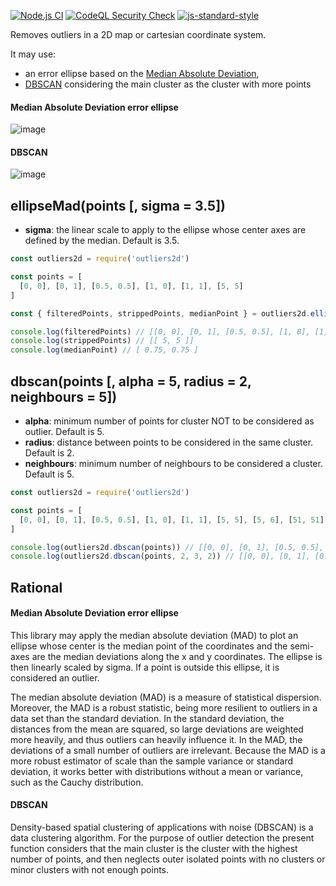 [![Node.js CI](https://github.com/jfoclpf/outliers2d/actions/workflows/node.js.yml/badge.svg)](https://github.com/jfoclpf/outliers2d/actions/workflows/node.js.yml)
[![CodeQL Security Check](https://github.com/jfoclpf/outliers2d/actions/workflows/codeql.yml/badge.svg)](https://github.com/jfoclpf/outliers2d/actions/workflows/codeql.yml)
[![js-standard-style](https://img.shields.io/badge/code%20style-standard-brightgreen.svg)](https://standardjs.com/)

Removes outliers in a 2D map or cartesian coordinate system.

It may use:

- an error ellipse based on the [Median Absolute Deviation](https://en.wikipedia.org/wiki/Median_absolute_deviation),
- [DBSCAN](https://en.wikipedia.org/wiki/DBSCAN) considering the main cluster as the cluster with more points

#### Median Absolute Deviation error ellipse
![image](https://user-images.githubusercontent.com/3984909/188286763-21dbf76d-3968-4618-9f8c-83a7e3cbee13.png)

#### DBSCAN
![image](https://user-images.githubusercontent.com/3984909/188984112-d0fa6ef6-a75c-4cda-8ebd-1bbc41cb233d.png)


## ellipseMad(points [, sigma = 3.5])

 - **sigma**: the linear scale to apply to the ellipse whose center axes are defined by the median. Default is 3.5.

```js
const outliers2d = require('outliers2d')

const points = [
  [0, 0], [0, 1], [0.5, 0.5], [1, 0], [1, 1], [5, 5]
]

const { filteredPoints, strippedPoints, medianPoint } = outliers2d.ellipseMad(points)

console.log(filteredPoints) // [[0, 0], [0, 1], [0.5, 0.5], [1, 0], [1, 1]]
console.log(strippedPoints) // [[ 5, 5 ]]
console.log(medianPoint) // [ 0.75, 0.75 ]
```

## dbscan(points [, alpha = 5, radius = 2, neighbours = 5])

 - **alpha**: minimum number of points for cluster NOT to be considered as outlier. Default is 5.
 - **radius**: distance between points to be considered in the same cluster. Default is 2.
 - **neighbours**: minimum number of neighbours to be considered a cluster. Default is 5.

```js
const outliers2d = require('outliers2d')

const points = [
  [0, 0], [0, 1], [0.5, 0.5], [1, 0], [1, 1], [5, 5], [5, 6], [51, 51]
]

console.log(outliers2d.dbscan(points)) // [[0, 0], [0, 1], [0.5, 0.5], [1, 0], [1, 1]]
console.log(outliers2d.dbscan(points, 2, 3, 2)) // [[0, 0], [0, 1], [0.5, 0.5], [1, 0], [1, 1], [5, 5], [5, 6]]
```

## Rational
#### Median Absolute Deviation error ellipse

This library may apply the median absolute deviation (MAD) to plot an ellipse whose center is the median point of the coordinates and the semi-axes are the median deviations along the x and y coordinates. The ellipse is then linearly scaled by sigma. If a point is outside this ellipse, it is considered an outlier.

The median absolute deviation (MAD) is a measure of statistical dispersion. Moreover, the MAD is a robust statistic, being more resilient to outliers in a data set than the standard deviation. In the standard deviation, the distances from the mean are squared, so large deviations are weighted more heavily, and thus outliers can heavily influence it. In the MAD, the deviations of a small number of outliers are irrelevant. Because the MAD is a more robust estimator of scale than the sample variance or standard deviation, it works better with distributions without a mean or variance, such as the Cauchy distribution.

#### DBSCAN

Density-based spatial clustering of applications with noise (DBSCAN) is a data clustering algorithm. For the purpose of outlier detection the present function considers that the main cluster is the cluster with the highest number of points, and then neglects outer isolated points with no clusters or minor clusters with not enough points.
